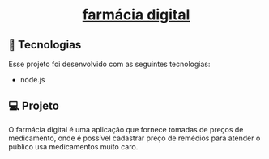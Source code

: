 <h1 align="center">
     <a href="#" alt=""> farmácia digital </a>
</h1>


## 🚀 Tecnologias

Esse projeto foi desenvolvido com as seguintes tecnologias:

- node.js

## 💻 Projeto

O farmácia digital  é uma aplicação que fornece tomadas de preços de medicamento, onde é possível cadastrar preço de remédios para atender o público usa medicamentos muito caro.


